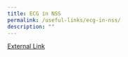 ```yaml
---
title: ECG in NSS
permalink: /useful-links/ecg-in-nss/
description: ""
---
```

<a href="https://sites.google.com/moe.edu.sg/nssecg">External Link</a>